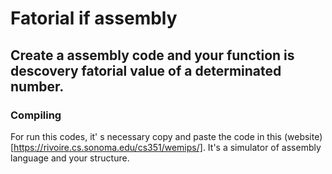 # Fatorial if assembly

## Create a assembly code and your function is descovery fatorial value of a determinated number.

### Compiling

For run this codes, it' s necessary copy and paste the code in this (website)[https://rivoire.cs.sonoma.edu/cs351/wemips/]. It's a simulator of assembly language and your structure. 
